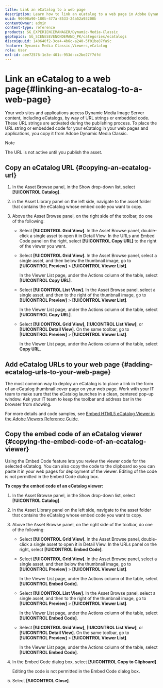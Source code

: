 ```yaml
---
title: Link an eCatalog to a web page
description: Learn how to link an eCatalog to a web page in Adobe Dynamic Media Classic.
uuid: 90098a90-180b-477a-8533-24a52a93200b
contentOwner: admin
content-type: reference
products: SG_EXPERIENCEMANAGER/Dynamic-Media-Classic
geptopics: SG_SCENESEVENONDEMAND_PK/categories/ecatalogs
discoiquuid: 140640f2-3ca4-4b6c-a240-5f01be87fa9c
feature: Dynamic Media Classic,Viewers,eCatalog
role: User
exl-id: aee72576-1e3e-401c-953d-cc2be27f7dfd
---
```

# Link an eCatalog to a web page{#linking-an-ecatalog-to-a-web-page}

Your web sites and applications access Dynamic Media Image Server content, including eCatalogs, by way of URL strings or embedded code. These URL strings are activated during the publishing process. To place the URL string or embedded code for your eCatalog in your web pages and applications, you copy it from Adobe Dynamic Media Classic.

>[!NOTE]
>
>The URL is not active until you publish the asset.

## Copy an eCatalog URL {#copying-an-ecatalog-url}

1. In the Asset Browse panel, in the Show drop-down list, select **[!UICONTROL Catalog]**.
1. in the Asset Library panel on the left side, navigate to the asset folder that contains the eCatalog whose embed code you want to copy.
1. Above the Asset Browse panel, on the right side of the toolbar, do one of the following:

    * Select **[!UICONTROL Grid View]**. In the Asset Browse panel, double-click a single asset to open it in Detail View. In the URLs and Embed Code panel on the right, select **[!UICONTROL Copy URL]** to the right of the viewer you want.
    * Select **[!UICONTROL Grid View]**. In the Asset Browse panel, select a single asset, and then below the thumbnail image, go to **[!UICONTROL Preview]** > **[!UICONTROL Viewer List]**.

      In the Viewer List page, under the Actions column of the table, select **[!UICONTROL Copy URL]**.

    * Select **[!UICONTROL List View]**. In the Asset Browse panel, select a single asset, and then to the right of the thumbnail image, go to **[!UICONTROL Preview]** > **[!UICONTROL Viewer List]**.

      In the Viewer List page, under the Actions column of the table, select **[!UICONTROL Copy URL]**.

    * Select **[!UICONTROL Grid View]**, **[!UICONTROL List View]**, or **[!UICONTROL Detail View]**. On the same toolbar, go to **[!UICONTROL Preview]** > **[!UICONTROL Viewer List]**.

      In the Viewer List page, under the Actions column of the table, select **Copy URL**.

## Add eCatalog URLs to your web page {#adding-ecatalog-urls-to-your-web-page}

The most common way to deploy an eCatalog is to place a link in the form of an eCatalog thumbnail cover page on your web page. Work with your IT team to make sure that the eCatalog launches in a clean, centered pop-up window. Ask your IT team to keep the toolbar and address bar in the browser from showing.

For more details and code samples, see [Embed HTML5 eCatalog Viewer in the Adobe Viewers Reference Guide](https://experienceleague.adobe.com/docs/dynamic-media-developer-resources/library/viewers-aem-assets-dmc/ecatalog/c-html5-20-ecatalog-viewer-about.html#section-e1c3106f5b3e445d9b95be337c2f94e2).

## Copy the embed code of an eCatalog viewer {#copying-the-embed-code-of-an-ecatalog-viewer}

Using the Embed Code feature lets you review the viewer code for the selected eCatalog. You can also copy the code to the clipboard so you can paste it in your web pages for deployment of the viewer. Editing of the code is not permitted in the Embed Code dialog box.

**To copy the embed code of an eCatalog viewer:**

1. In the Asset Browse panel, in the Show drop-down list, select **[!UICONTROL Catalog]**.
1. in the Asset Library panel on the left side, navigate to the asset folder that contains the eCatalog whose embed code you want to copy.
1. Above the Asset Browse panel, on the right side of the toolbar, do one of the following:

    * Select **[!UICONTROL Grid View]**. In the Asset Browse panel, double-click a single asset to open it in Detail View. In the URLs panel on the right, select **[!UICONTROL Embed Code]**.
    * Select **[!UICONTROL Grid View]**. In the Asset Browse panel, select a single asset, and then below the thumbnail image, go to **[!UICONTROL Preview]** > **[!UICONTROL Viewer List]**.

      In the Viewer List page, under the Actions column of the table, select **[!UICONTROL Embed Code]**.

    * Select **[!UICONTROL List View]**. In the Asset Browse panel, select a single asset, and then to the right of the thumbnail image, go to **[!UICONTROL Preview]** > **[!UICONTROL Viewer List]**.

      In the Viewer List page, under the Actions column of the table, select **[!UICONTROL Embed Code]**.

    * Select **[!UICONTROL Grid View]**, **[!UICONTROL List View]**, or **[!UICONTROL Detail View]**. On the same toolbar, go to **[!UICONTROL Preview]** > **[!UICONTROL Viewer List]**.

      In the Viewer List page, under the Actions column of the table, select **[!UICONTROL Embed Code]**.

1. In the Embed Code dialog box, select **[!UICONTROL Copy to Clipboard]**.

   Editing the code is not permitted in the Embed Code dialog box.

1. Select **[!UICONTROL Close]**.
